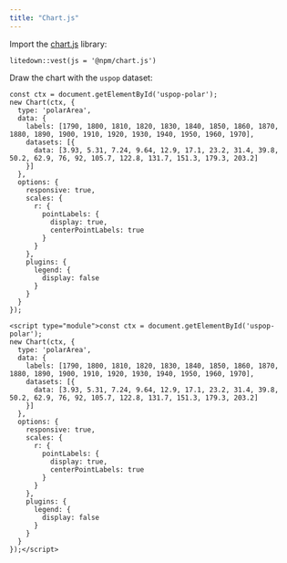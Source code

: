 ```yaml
---
title: "Chart.js"
---
```


Import the [chart.js](https://www.chartjs.org) library:

``` {.r}
litedown::vest(js = '@npm/chart.js')
```
<script src="https://cdn.jsdelivr.net/npm/chart.js" defer></script>

Draw the chart with the `uspop` dataset:

```` {.js}
const ctx = document.getElementById('uspop-polar');
new Chart(ctx, {
  type: 'polarArea',
  data: {
    labels: [1790, 1800, 1810, 1820, 1830, 1840, 1850, 1860, 1870, 1880, 1890, 1900, 1910, 1920, 1930, 1940, 1950, 1960, 1970],
    datasets: [{
      data: [3.93, 5.31, 7.24, 9.64, 12.9, 17.1, 23.2, 31.4, 39.8, 50.2, 62.9, 76, 92, 105.7, 122.8, 131.7, 151.3, 179.3, 203.2]
    }]
  },
  options: {
    responsive: true,
    scales: {
      r: {
        pointLabels: {
          display: true,
          centerPointLabels: true
        }
      }
    },
    plugins: {
      legend: {
        display: false
      }
    }
  }
});
````

``` {=html}
<script type="module">const ctx = document.getElementById('uspop-polar');
new Chart(ctx, {
  type: 'polarArea',
  data: {
    labels: [1790, 1800, 1810, 1820, 1830, 1840, 1850, 1860, 1870, 1880, 1890, 1900, 1910, 1920, 1930, 1940, 1950, 1960, 1970],
    datasets: [{
      data: [3.93, 5.31, 7.24, 9.64, 12.9, 17.1, 23.2, 31.4, 39.8, 50.2, 62.9, 76, 92, 105.7, 122.8, 131.7, 151.3, 179.3, 203.2]
    }]
  },
  options: {
    responsive: true,
    scales: {
      r: {
        pointLabels: {
          display: true,
          centerPointLabels: true
        }
      }
    },
    plugins: {
      legend: {
        display: false
      }
    }
  }
});</script>
```

<canvas id="uspop-polar"></canvas>
